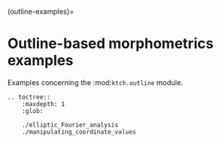 (outline-examples)=

# Outline-based morphometrics examples

Examples concerning the :mod:`ktch.outline` module.

```{eval-rst}
.. toctree::
    :maxdepth: 1
    :glob:
    
    ./elliptic_Fourier_analysis
    ./manipulating_coordinate_values
```
